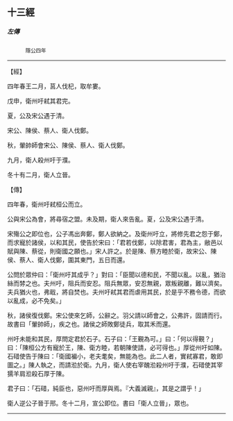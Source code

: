 

## 十三經

##### 左傳
　　　`隱公四年`

* * *

【經】

四年春王二月，莒人伐杞，取牟婁。

戊申，衛州吁弒其君完。

夏，公及宋公遇于清。

宋公、陳侯、蔡人、衛人伐鄭。

秋，翬帥師會宋公、陳侯、蔡人、衛人伐鄭。

九月，衛人殺州吁于濮。

冬十有二月，衛人立晉。

【傳】

四年春，衛州吁弒桓公而立。

公與宋公為會，將尋宿之盟。未及期，衛人來告亂。夏，公及宋公遇于清。

宋殤公之即位也，公子馮出奔鄭，鄭人欲納之。及衛州吁立，將修先君之怨于鄭，而求寵於諸侯，以和其民，使告於宋曰：「君若伐鄭，以除君害，君為主，敝邑以賦與陳、蔡從，則衛國之願也。」宋人許之。於是陳、蔡方睦於衛，故宋公、陳侯、蔡人、衛人伐鄭，圍其東門，五日而還。

公問於眾仲曰：「衛州吁其成乎？」對曰：「臣聞以德和民，不聞以亂。以亂，猶治絲而棼之也。夫州吁，阻兵而安忍。阻兵無眾，安忍無親，眾叛親離，難以濟矣。夫兵猶火也，弗戢，將自焚也。夫州吁弒其君而虐用其民，於是乎不務令德，而欲以亂成，必不免矣。」

秋，諸侯復伐鄭。宋公使來乞師，公辭之。羽父請以師會之，公弗許，固請而行。故書曰「翬帥師」，疾之也。諸侯之師敗鄭徒兵，取其禾而還。

州吁未能和其民，厚問定君於石子。石子曰：「王覲為可。」曰：「何以得覲？」曰：「陳桓公方有寵於王，陳、衛方睦，若朝陳使請，必可得也。」厚從州吁如陳。石碏使告于陳曰：「衛國褊小，老夫耄矣，無能為也。此二人者，實弒寡君，敢即圖之。」陳人執之，而請涖於衛。九月，衛人使右宰醜涖殺州吁于濮，石碏使其宰獳羊肩涖殺石厚于陳。

君子曰：「石碏，純臣也，惡州吁而厚與焉。『大義滅親』，其是之謂乎！」

衛人逆公子晉于邢。冬十二月，宣公即位。書曰「衛人立晉」，眾也。

* * *

